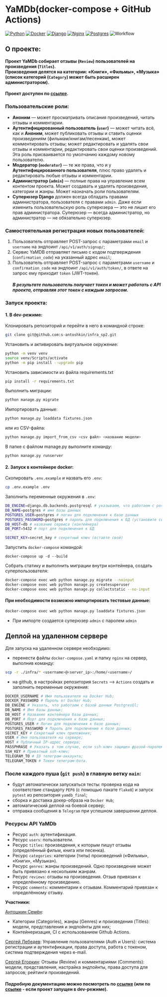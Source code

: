 # YaMDb(docker-compose + GitHub Actions)
[![Python](https://img.shields.io/badge/Made%20with-Python-green?logo=python&logoColor=white&color)](https://www.python.org/)
[![Docker](https://img.shields.io/static/v1?message=docker&logo=docker&labelColor=5c5c5c&color=002c66&logoColor=white&label=%20&style=plastic)](https://www.docker.com/)
[![Django](https://img.shields.io/static/v1?message=django&logo=django&labelColor=5c5c5c&color=0c4b33&logoColor=white&label=%20&style=plastic)](https://www.djangoproject.com/)
[![Nginx](https://img.shields.io/static/v1?message=nginx&logo=nginx&labelColor=5c5c5c&color=009900&logoColor=white&label=%20&style=plastic)](https://nginx.org/)
[![Postgres](https://img.shields.io/static/v1?message=postgresql&logo=postgresql&labelColor=5c5c5c&color=1182c3&logoColor=white&label=%20&style=plastic)](https://www.postgresql.org/)
![Workflow](https://github.com/s-antoshkin/yamdb_final/workflows/api_yamdb_workflow/badge.svg)


## О проекте:
**Проект YaMDb собирает отзывы (`Review`) пользователей на произведения (`Titles`).    
Произведения делятся на категории: «Книги», «Фильмы», «Музыка» (cписок категорий (`Category`) может быть расширен администратором).**
#### Проект доступен по [ссылке](http://51.250.21.52/api/v1/).

### Пользовательские роли:
 - **Аноним** — может просматривать описания произведений, читать отзывы и комментарии.
 - **Аутентифицированный пользователь (`user`)** — может читать всё, как и **Аноним**, может публиковать отзывы и ставить оценки произведениям (фильмам/книгам/песенкам), может комментировать отзывы; может редактировать и удалять свои отзывы и комментарии, редактировать свои оценки произведений. Эта роль присваивается по умолчанию каждому новому пользователю.
 - **Модератор (`moderator`)** — те же права, что и у **Аутентифицированного пользователя**, плюс право удалять и редактировать любые отзывы и комментарии.
 - **Администратор (`admin`)** — полные права на управление всем контентом проекта. Может создавать и удалять произведения, категории и жанры. Может назначать роли пользователям.
 - **Суперюзер Django** должен всегда обладать правами администратора, пользователя с правами `admin`. Даже если изменить пользовательскую роль суперюзера — это не лишит его прав администратора. Суперюзер — всегда администратор, но администратор — не обязательно суперюзер.

### Самостоятельная регистрация новых пользователей:
1. Пользователь отправляет POST-запрос с параметрами `email` и `username` на эндпоинт `/api/v1/auth/signup/`;
2. Сервис YaMDB отправляет письмо с кодом подтверждения (`confirmation_code`) на указанный адрес `email`;
3. Пользователь отправляет POST-запрос с параметрами `username` и `confirmation_code` на эндпоинт `/api/v1/auth/token/`, в ответе на запрос ему приходит `token` (JWT-токен).
   ##### В результате пользователь получает токен и может работать с API проекта, отправляя этот токен с каждым запросом.

### Запуск проекта:
#### 1. В dev-режиме:
Клонировать репозиторий и перейти в него в командной строке:
```sh
git clone git@github.com:s-antoshkin/infra_sp2.git
```
Установить и активировать виртуальное окружение:
```sh
python -m venv venv
source venv/Scripts/activate
python -m pip install --upgrade pip
```
Установить зависимости из файла requirements.txt
```sh
pip install -r requirements.txt
```
Выполнить миграции:
```sh
python manage.py migrate
``` 
Импортировать данные:
```sh
python manage.py loaddata fixtures.json
```
или из CSV-файла:
```sh
python manage.py import_from_csv <csv файл> <название модели>
```
В папке с файлом manage.py выполните команду:
```sh
python manage.py runserver
```

#### 2. Запуск в контейнере docker:
Скопировать `.env.example` и назвать его `.env`:
```sh
cp .env.example .env
```
Заполнить переменные окружения в `.env`:
```sh
DB_ENGINE=django.db.backends.postgresql # указываем, что работаем с postgresql
DB_NAME=postgres # имя базы данных
POSTGRES_USER=postgres # логин для подключения к базе данных
POSTGRES_PASSWORD=postgres # пароль для подключения к БД (установите свой)
DB_HOST=db # название сервиса (контейнера)
DB_PORT=5432 # порт для подключения к БД

SECRET_KEY=secret_key # секретный ключ (вставте свой)
```
Запустить `docker-compose` командой:
```
docker-compose up -d --build
```
Собрать статику и выполнить миграции внутри контейнера, создать суперпользователя:
```sh
docker-compose exec web python manage.py migrate --noinput
docker-compose exec web python manage.py createsuperuser
docker-compose exec web python manage.py collectstatic --no-input
```
#### При необходимости возможно импортировать тестовые данные:
```sh
docker-compose exec web python manage.py loaddata fixtures.json
```
- При импорте создается суперюзер `admin` с паролем `admin`

## Деплой на удаленном сервере
Для запуска на удаленном сервере необходимо:
- перенести файлы `docker-compose.yaml` и папку `nginx` на сервер, выполнив команду:
```sh
scp -r ./infra/* <username>@<server_ip>:/home/<username>/
```

- на github, в настройках репозитория `Secrets` --> `Actions` создать и заполнить переменные окружения:
```sh
DOCKER_USERNAME # Имя пользователя на Docker Hub;
DOCKER_PASSWORD # Пароль от Docker Hub;
DB_ENGINE # Указать, что работаем с базой данных PostgresQl;
DB_NAME # Имя базы данных;
DB_HOST # Название контейнера базы данных; 
DB_PORT # Порт для подключения к базе данных;
POSTGRES_USER # Логин для подключения к базе данных;
POSTGRES_PASSWORD # Пароль для подключение к базе данных;
SECRET_KEY # Секретный ключ приложения;
USER # Имя пользователя на сервере;
HOST # Публичный IP-адрес сервера;
PASSPHRASE # Указать в том случае, если ssh-ключ защищен фразой-паролем;
SSH_KEY # Приватный ssh-ключ;
TELEGRAM_TO # ID телеграм-аккаунта;
TELEGRAM_TOKEN # Токен телеграм-бота.
```

### После каждого пуша (`git push`) в главную ветку `main`:
- будут автоматически запускаться тесты: проверка кода на соответствие стандарту `PEP8` (с помощью пакате `flake8`) и запуск `pytest` из репозитория `yamdb_final`;
- сборка и доставка докер-образа на `Docker Hub`;
- автоматический деплой на боевой сервер;
- отправка сообщения в `Telegram` при успешном завершении деплоя.

### Ресурсы API YaMDb
- Ресурс `auth`: аутентификация.
- Ресурс `users`: пользователи.
- Ресурс `titles`: произведения, к которым пишут отзывы (определённый фильм, книга или песенка).
- Ресурс `categories`: категории (типы) произведений («Фильмы», «Книги», «Музыка»).
- Ресурс `genres`: жанры произведений. Одно произведение может быть привязано к нескольким жанрам.
- Ресурс `reviews`: отзывы на произведения. Отзыв привязан к определённому произведению.
- Ресурс `comments`: комментарии к отзывам. Комментарий привязан к определённому отзыву.

**Участники:**   

[Антошкин Семён](https://github.com/s-antoshkin):
- Категории (Categories), жанры (Genres) и произведения (Titles): модели, представления и эндпойнты для них;
- Контейнеризация, CI с использованием Github Actions.

[Сергей Лебедев](https://github.com/SergeiLebedev34907):
Управление пользователями (Auth и Users): система регистрации и аутентификации, права доступа, работа с токеном, система подтверждения через e-mail.

[Сергей Егоркин](https://github.com/serezhs):
Отзывы (Review) и комментариями (Comments): модели, представления, настрайка эндпойнты, права доступа для запросов; рейтинги произведений.
#### Подробную документацию можно посмотреть по [ссылке](http://51.250.21.52/redoc/) (или по [ссылке](http://127.0.0.1:8000/redoc/) - если проект запущен в dev-режиме).